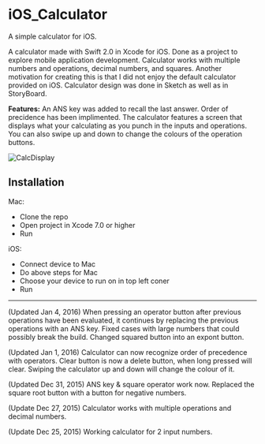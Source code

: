 # iOS_Calculator

A simple calculator for iOS.

A calculator made with Swift 2.0 in Xcode for iOS. Done as a project to explore mobile application development. Calculator works with multiple numbers and operations, decimal numbers, and squares. Another motivation for creating this is that I did not enjoy the default calculator provided on iOS. Calculator design was done in Sketch as well as in StoryBoard.

**Features:**
 An ANS key was added to recall the last answer. Order of precidence has been implimented. The calculator features a screen that displays what your calculating as you punch in the inputs and operations. You can also swipe up and down to change the colours of the operation buttons. 

![CalcDisplay](http://imgur.com/5SRabqE.png)

## Installation
Mac:
- Clone the repo
- Open project in Xcode 7.0 or higher
- Run

iOS:
- Connect device to Mac
- Do above steps for Mac
- Choose your device to run on in top left coner
- Run

----
(Updated Jan 4, 2016)
When pressing an operator button after previous operations have been evaluated, it continues by replacing the previous operations with an ANS key. Fixed cases with large numbers that could possibly break the build. Changed squared button into an expont button.

(Updated Jan 1, 2016)
Calculator can now recognize order of precedence with operators. Clear button is now a delete button, when long pressed will clear. Swiping the calculator up and down will change the colour of it.

(Updated Dec 31, 2015)
ANS key & square operator work now. Replaced the square root button with a button for negative numbers.

(Update Dec 27, 2015)
Calculator works with multiple operations and decimal numbers.

(Update Dec 25, 2015)
Working calculator for 2 input numbers.
